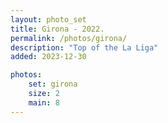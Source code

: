 ```yaml
---
layout: photo_set
title: Girona - 2022.
permalink: /photos/girona/
description: "Top of the La Liga"
added: 2023-12-30

photos:
    set: girona
    size: 2
    main: 8
---
```


